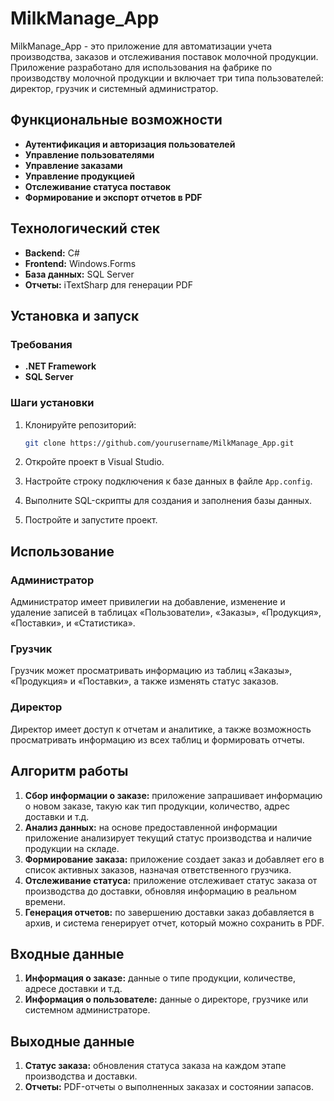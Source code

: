 # MilkManage_App

MilkManage_App - это приложение для автоматизации учета производства, заказов и отслеживания поставок молочной продукции. Приложение разработано для использования на фабрике по производству молочной продукции и включает три типа пользователей: директор, грузчик и системный администратор.

## Функциональные возможности

- **Аутентификация и авторизация пользователей**
- **Управление пользователями**
- **Управление заказами**
- **Управление продукцией**
- **Отслеживание статуса поставок**
- **Формирование и экспорт отчетов в PDF**

## Технологический стек

- **Backend:** C#
- **Frontend:** Windows.Forms
- **База данных:** SQL Server
- **Отчеты:** iTextSharp для генерации PDF

## Установка и запуск

### Требования

- **.NET Framework**
- **SQL Server**

### Шаги установки

1. Клонируйте репозиторий:

    ```bash
    git clone https://github.com/yourusername/MilkManage_App.git
    ```

2. Откройте проект в Visual Studio.

3. Настройте строку подключения к базе данных в файле `App.config`.

4. Выполните SQL-скрипты для создания и заполнения базы данных.

5. Постройте и запустите проект.

## Использование

### Администратор

Администратор имеет привилегии на добавление, изменение и удаление записей в таблицах «Пользователи», «Заказы», «Продукция», «Поставки», и «Статистика». 

### Грузчик

Грузчик может просматривать информацию из таблиц «Заказы», «Продукция» и «Поставки», а также изменять статус заказов.

### Директор

Директор имеет доступ к отчетам и аналитике, а также возможность просматривать информацию из всех таблиц и формировать отчеты.

## Алгоритм работы

1. **Сбор информации о заказе:** приложение запрашивает информацию о новом заказе, такую как тип продукции, количество, адрес доставки и т.д.
2. **Анализ данных:** на основе предоставленной информации приложение анализирует текущий статус производства и наличие продукции на складе.
3. **Формирование заказа:** приложение создает заказ и добавляет его в список активных заказов, назначая ответственного грузчика.
4. **Отслеживание статуса:** приложение отслеживает статус заказа от производства до доставки, обновляя информацию в реальном времени.
5. **Генерация отчетов:** по завершению доставки заказ добавляется в архив, и система генерирует отчет, который можно сохранить в PDF.

## Входные данные

1. **Информация о заказе:** данные о типе продукции, количестве, адресе доставки и т.д.
2. **Информация о пользователе:** данные о директоре, грузчике или системном администраторе.

## Выходные данные

1. **Статус заказа:** обновления статуса заказа на каждом этапе производства и доставки.
2. **Отчеты:** PDF-отчеты о выполненных заказах и состоянии запасов.
